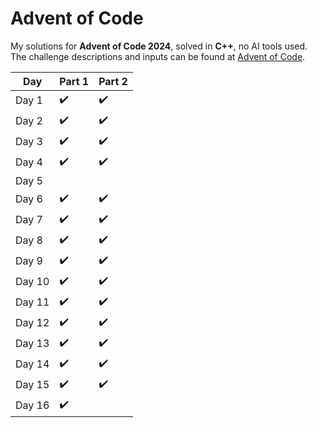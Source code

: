 # Advent of Code
My solutions for **Advent of Code 2024**, solved in **C++**, no AI tools used.
<br>The challenge descriptions and inputs can be found at [Advent of Code](https://adventofcode.com/).

| Day   | Part 1  |  Part 2 |
|-------|---|---|
| Day 1 | ✔️ | ✔️ |
| Day 2 | ✔️ | ✔️ |
| Day 3 | ✔️ | ✔️ |
| Day 4 | ✔️ | ✔️ |
| Day 5 |   |   |
| Day 6 | ✔️ | ✔️ |
| Day 7 | ✔️ | ✔️ |
| Day 8 | ✔️ | ✔️ |
| Day 9 | ✔️ | ✔️ |
| Day 10 | ✔️ | ✔️ |
| Day 11 | ✔️ | ✔️ |
| Day 12 | ✔️ | ✔️ |
| Day 13 | ✔️ | ✔️ |
| Day 14 | ✔️ | ✔️ |
| Day 15 | ✔️ | ✔️ |
| Day 16 | ✔️ |  |
